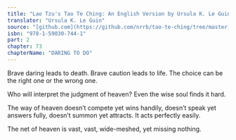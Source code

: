 ```yaml
---
title: "Lao Tzu's Tao Te Ching: An English Version by Ursula K. Le Guin"
translator: "Ursula K. Le Guin"
source: "[github.com](https://github.com/nrrb/tao-te-ching/tree/master)"
isbn: "978-1-59030-744-1"
part: 2
chapter: 73
chapterName: "DARING TO DO"
---
```

Brave daring leads to death.
Brave caution leads to life.
The choice can be the right one
or the wrong one.

Who will interpret
the judgment of heaven?
Even the wise soul
finds it hard.

The way of heaven
doesn’t compete
yet wins handily,
doesn’t speak
yet answers fully,
doesn’t summon
yet attracts.
It acts
perfectly easily.

The net of heaven
is vast, vast,
wide-meshed,
yet missing nothing.
